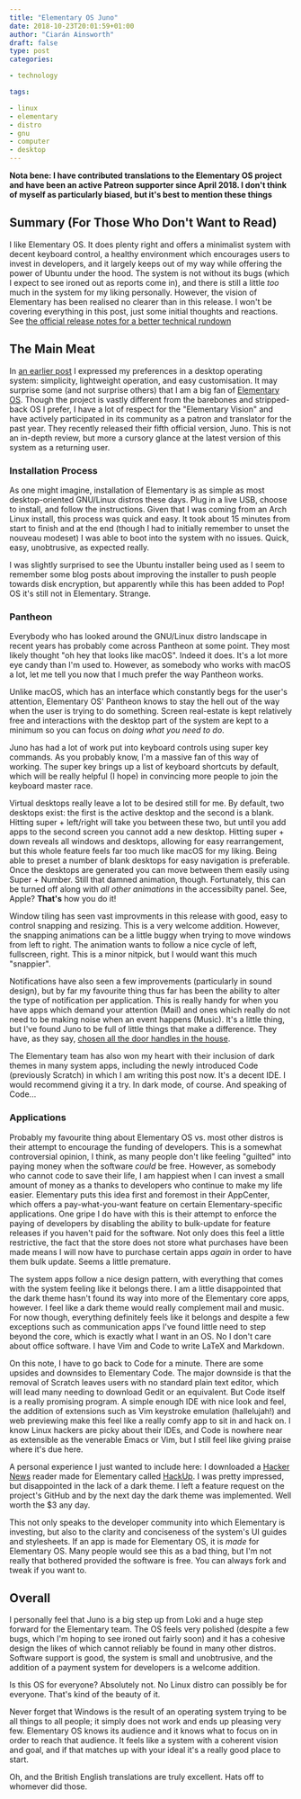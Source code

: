 ```yaml
---
title: "Elementary OS Juno"
date: 2018-10-23T20:01:59+01:00
author: "Ciarán Ainsworth"
draft: false
type: post
categories:

- technology

tags:

- linux
- elementary
- distro
- gnu
- computer
- desktop
---
```


**__Nota bene: I have contributed translations to the Elementary OS project and have been an active Patreon supporter since April 2018. I don't think of myself as particularly biased, but it's best to mention these things__**

## Summary (For Those Who Don't Want to Read)

I like Elementary OS. It does plenty right and offers a minimalist system with decent keyboard control, a healthy environment which encourages users to invest in developers, and it largely keeps out of my way while offering the power of Ubuntu under the hood. The system is not without its bugs (which I expect to see ironed out as reports come in), and there is still a little *too* much in the system for my liking personally. However, the vision of Elementary has been realised no clearer than in this release. I won't be covering everything in this post, just some initial thoughts and reactions. See [the official release notes for a better technical rundown](https://medium.com/elementaryos/elementary-os-5-juno-is-here-471dfdedc7b3)

## The Main Meat

In [an earlier post](https://rootkey.co.uk/post/2018-10-02-personal-matters/) I expressed my preferences in a desktop operating system: simplicity, lightweight operation, and easy customisation. It may surprise some (and not surprise others) that I am a big fan of [Elementary OS](https://elementary.io). Though the project is vastly different from the barebones and stripped-back OS I prefer, I have a lot of respect for the "Elementary Vision" and have actively participated in its community as a patron and translator for the past year. They recently released their fifth official version, Juno. This is not an in-depth review, but more a cursory glance at the latest version of this system as a returning user.

### Installation Process

As one might imagine, installation of Elementary is as simple as most desktop-oriented GNU/Linux distros these days. Plug in a live USB, choose to install, and follow the instructions. Given that I was coming from an Arch Linux install, this process was quick and easy. It took about 15 minutes from start to finish and at the end (though I had to initially remember to unset the nouveau modeset) I was able to boot into the system with no issues. Quick, easy, unobtrusive, as expected really.

I was slightly surprised to see the Ubuntu installer being used as I seem to remember some blog posts about improving the installer to push people towards disk encryption, but apparently while this has been added to Pop! OS it's still not in Elementary. Strange.

### Pantheon

Everybody who has looked around the GNU/Linux distro landscape in recent years has probably come across Pantheon at some point. They most likely thought "oh hey that looks like macOS". Indeed it does. It's a lot more eye candy than I'm used to. However, as somebody who works with macOS a lot, let me tell you now that I much prefer the way Pantheon works.

Unlike macOS, which has an interface which constantly begs for the user's attention, Elementary OS' Pantheon knows to stay the hell out of the way when the user is trying to do something. Screen real-estate is kept relatively free and interactions with the desktop part of the system are kept to a minimum so you can focus on *doing what you need to do*.

Juno has had a lot of work put into keyboard controls using super key commands. As you probably know, I'm a massive fan of this way of working. The super key brings up a list of keyboard shortcuts by default, which will be really helpful (I hope) in convincing more people to join the keyboard master race.

Virtual desktops really leave a lot to be desired still for me. By default, two desktops exist: the first is the active desktop and the second is a blank. Hitting super + left/right will take you between these two, but until you add apps to the second screen you cannot add a new desktop. Hitting super + down reveals all windows and desktops, allowing for easy rearrangement, but this whole feature feels far too much like macOS for my liking. Being able to preset a number of blank desktops for easy navigation is preferable. Once the desktops are generated you can move between them easily using Super + Number. Still that damned animation, though. Fortunately, this can be turned off along with *all other animations* in the accessibilty panel. See, Apple? __That's__ how you do it!

Window tiling has seen vast improvments in this release with good, easy to control snapping and resizing. This is a very welcome addition. However, the snapping animations can be a little buggy when trying to move windows from left to right. The animation wants to follow a nice cycle of left, fullscreen, right. This is a minor nitpick, but I would want this much "snappier".

Notifications have also seen a few improvements (particularly in sound design), but by far my favourite thing thus far has been the ability to alter the type of notification per application. This is really handy for when you have apps which demand your attention (Mail) and ones which really do not need to be making noise when an event happens (Music). It's a little thing, but I've found Juno to be full of little things that make a difference. They have, as they say, [chosen all the door handles in the house](https://eu.usatoday.com/story/life/2015/07/12/designer-real-estate-home-decoration/30047291/).

The Elementary team has also won my heart with their inclusion of dark themes in many system apps, including the newly introduced Code (previously Scratch) in which I am writing this post now. It's a decent IDE. I would recommend giving it a try. In dark mode, of course. And speaking of Code...

### Applications

Probably my favourite thing about Elementary OS vs. most other distros is their attempt to encourage the funding of developers. This is a somewhat controversial opinion, I think, as many people don't like feeling "guilted" into paying money when the software *could* be free. However, as somebody who cannot code to save their life, I am happiest when I can invest a small amount of money as a thanks to developers who continue to make my life easier. Elementary puts this idea first and foremost in their AppCenter, which offers a pay-what-you-want feature on certain Elementary-specific applications. One gripe I do have with this is their attempt to enforce the paying of developers by disabling the ability to bulk-update for feature releases if you haven't paid for the software. Not only does this feel a little restrictive, the fact that the store does not store what purchases have been made means I will now have to purchase certain apps *again* in order to have them bulk update. Seems a little premature.

The system apps follow a nice design pattern, with everything that comes with the system feeling like it belongs there. I am a little disappointed that the dark theme hasn't found its way into more of the Elementary core apps, however. I feel like a dark theme would really complement mail and music. For now though, everything definitely feels like it belongs and despite a few exceptions such as communication apps I've found little need to step beyond the core, which is exactly what I want in an OS. No I don't care about office software. I have Vim and Code to write LaTeX and Markdown.

On this note, I have to go back to Code for a minute. There are some upsides and downsides to Elementary Code. The major downside is that the removal of Scratch leaves users with no standard plain text editor, which will lead many needing to download Gedit or an equivalent. But Code itself is a really promising program. A simple enough IDE with nice look and feel, the addition of extensions such as Vim keystroke emulation (hallelujah!) and web previewing make this feel like a really comfy app to sit in and hack on. I know Linux hackers are picky about their IDEs, and Code is nowhere near as extensible as the venerable Emacs or Vim, but I still feel like giving praise where it's due here.

A personal experience I just wanted to include here: I downloaded a [Hacker News](https://news.ycombinator.com) reader made for Elementary called [HackUp](https://github.com/mdh34/hackup). I was pretty impressed, but disappointed in the lack of a dark theme. I left a feature request on the project's GitHub and by the next day the dark theme was implemented. Well worth the $3 any day.

This not only speaks to the developer community into which Elementary is investing, but also to the clarity and conciseness of the system's UI guides and stylesheets. If an app is made for Elementary OS, it is *made* for Elementary OS. Many people would see this as a bad thing, but I'm not really that bothered provided the software is free. You can always fork and tweak if you want to.

## Overall

I personally feel that Juno is a big step up from Loki and a huge step forward for the Elementary team. The OS feels very polished (despite a few bugs, which I'm hoping to see ironed out fairly soon) and it has a cohesive design the likes of which cannot reliably be found in many other distros. Software support is good, the system is small and unobtrusive, and the addition of a payment system for developers is a welcome addition.

Is this OS for everyone? Absolutely not. No Linux distro can possibly be for everyone. That's kind of the beauty of it.

Never forget that Windows is the result of an operating system trying to be all things to all people; it simply does not work and ends up pleasing very few. Elementary OS knows its audience and it knows what to focus on in order to reach that audience. It feels like a system with a coherent vision and goal, and if that matches up with your ideal it's a really good place to start.

Oh, and the British English translations are truly excellent. Hats off to whomever did those.
